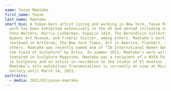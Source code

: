 ```yaml
---
name: Yasue Maetake
first_name: Yasue
last_name: Maetake
short_bio: A Tokyo-born artist living and working in New York, Yasue Maetake’s
  work has been exhibited extensively in the US and abroad including at Galerie
  Fons Welters, Harris Lieberman, Espacio 1414, The Berezdivin Collection,
  Queens Art Museum, and Fredric Snitzer, among others. Maetake’s work has been
  reviewed in Artforum, The New York Times, Art in America, FlashArt, and
  others. Maetake was recently named one of “20 International Women Advancing
  the Field of Sculpture” by Artsy. In summer 2021, Maetake’s work will be
  featured in Sculpture Magazine. Maetake was a recipient of a NYFA Fellowship
  in Sculpture and an artist-in-residence in the studio of El Anatsui in Ghana.
  Maetake’s solo exhibition Transmutations is currently on view at Microscope
  Gallery until March 14, 2021.
portraits:
  - media: 2021/02/yasue-maetake
---
```

